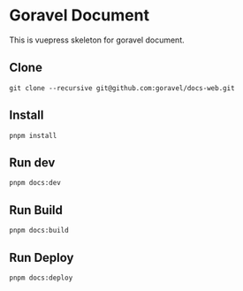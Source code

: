 # Goravel Document

This is vuepress skeleton for goravel document.

## Clone 

```
git clone --recursive git@github.com:goravel/docs-web.git
```

## Install

```
pnpm install
```

## Run dev

```
pnpm docs:dev
```

## Run Build

```
pnpm docs:build
```

## Run Deploy

```
pnpm docs:deploy
```
